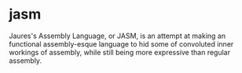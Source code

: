 # jasm
Jaures's Assembly Language, or JASM, is an attempt at making an functional assembly-esque language to hid some of convoluted inner workings of assembly, while still being more expressive than regular assembly.
